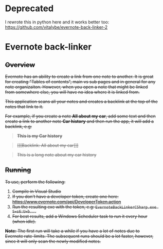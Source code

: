 # Deprecated

I rewrote this in python here and it works better too: https://github.com/vitalybe/evernote-back-linker-2

# Evernote back-linker

## ~~Overview~~

~~Evernote has an ability to create a link from one note to another. It is great for creating "Tables of contents", main vs sub pages and in general for any note organizaiton. However, when you open a note that might be linked from somewhere else, you will have no idea where it is linked from.~~

~~This application scans all your notes and creates a backlink at the top of the notes that link to it.~~

~~For example, if you create a note **All about my car**, add some text and then create a link to another note **Car history** and then run the app, it will add a backlink, e.g:~~

> ~~**This is my Car history**~~
  
> ~~[[[Backlink: All about my car]]]~~

> ~~This is a long note about my car history~~

## ~~Running~~

~~To use, perform the following:~~

1. ~~Compile in Visual Studio~~
2. ~~If you don't have a developer token, create one here: https://www.evernote.com/api/DeveloperToken.action~~
3. ~~Run the resulting exe with the token, e.g: `EvernoteBackLinkerCSharp.exe S=s6:U=b...`~~
4. ~~For best results, add a Windows Scheduler task to run it every hour (when idle).~~

~~**Note:** The first run will take a while if you have a lot of notes due to Evernote rate-limits. The subsequent runs should be a lot faster, however, since it will only scan the newly modified notes.~~
